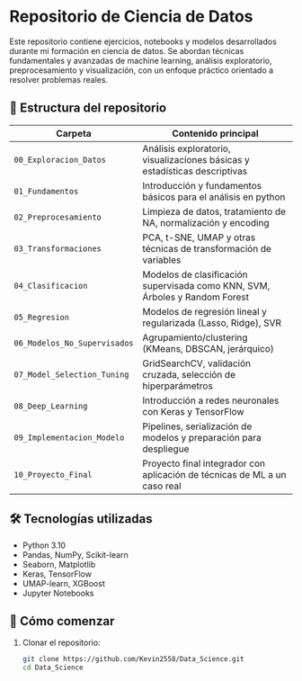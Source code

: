 # Repositorio de Ciencia de Datos

Este repositorio contiene ejercicios, notebooks y modelos desarrollados durante mi formación en ciencia de datos. Se abordan técnicas fundamentales y avanzadas de machine learning, análisis exploratorio, preprocesamiento y visualización, con un enfoque práctico orientado a resolver problemas reales.

## 📁 Estructura del repositorio

| Carpeta                         | Contenido principal                                                                 |
|---------------------------------|-------------------------------------------------------------------------------------|
| `00_Exploracion_Datos`          | Análisis exploratorio, visualizaciones básicas y estadísticas descriptivas          |
| `01_Fundamentos`                | Introducción y fundamentos básicos para el análisis en python                       |
| `02_Preprocesamiento`           | Limpieza de datos, tratamiento de NA, normalización y encoding                      |
| `03_Transformaciones`           | PCA, t-SNE, UMAP y otras técnicas de transformación de variables                    |
| `04_Clasificacion`              | Modelos de clasificación supervisada como KNN, SVM, Árboles y Random Forest         |
| `05_Regresion`                  | Modelos de regresión lineal y regularizada (Lasso, Ridge), SVR                      |
| `06_Modelos_No_Supervisados`    | Agrupamiento/clustering (KMeans, DBSCAN, jerárquico)                                |
| `07_Model_Selection_Tuning`     | GridSearchCV, validación cruzada, selección de hiperparámetros                      |
| `08_Deep_Learning`              | Introducción a redes neuronales con Keras y TensorFlow                              |
| `09_Implementacion_Modelo`      | Pipelines, serialización de modelos y preparación para despliegue                   |
| `10_Proyecto_Final`             | Proyecto final integrador con aplicación de técnicas de ML a un caso real           |

## 🛠️ Tecnologías utilizadas

- Python 3.10
- Pandas, NumPy, Scikit-learn
- Seaborn, Matplotlib
- Keras, TensorFlow
- UMAP-learn, XGBoost
- Jupyter Notebooks

## 🚀 Cómo comenzar

1. Clonar el repositorio:
   ```bash
   git clone https://github.com/Kevin2558/Data_Science.git
   cd Data_Science

